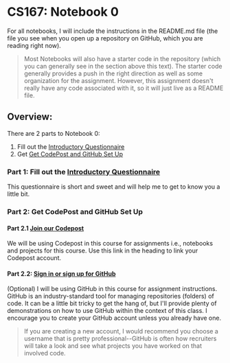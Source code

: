 # CS167: Notebook 0
For all notebooks, I will include the instructions in the README.md file (the file you see when you open up a repository on GitHub, which you are reading right now). 

> Most Notebooks will also have a starter code in the repository (which you can generally see in the section above this text). The starter code generally provides a push in the right direction as well as some organization for the assignment. However, this assignment doesn't really have any code associated with it, so it will just live as a README file. 

## Overview:
There are 2 parts to Notebook 0: 
1. Fill out the [Introductory Questionnaire](https://docs.google.com/forms/d/e/1FAIpQLScQ3f0B_l98zfv8YVmJheIt5Rkr4XF4cz1-BwZtjAhZnoruCQ/viewform)
2. Get [Get CodePost and GitHub Set Up](https://codepost.io/signup/join?code=Y1CXT0NXF8)
   

### Part 1: Fill out the [Introductory Questionnaire](https://tinyurl.com/3t2ustza)
This questionnaire is short and sweet and will help me to get to know you a little bit.
### Part 2: Get CodePost and GitHub Set Up
#### Part 2.1 [Join our Codepost](https://codepost.io/signup/join?code=1CA3HRUJH4)
We will be using Codepost in this course for assignments i.e., notebooks and projects for this course. Use this link in the heading to link your Codepost account. 
#### Part 2.2: [Sign in or sign up for GitHub](https://github.com/)
(Optional) I will be using GitHub in this course for assignment instructions. GitHub is an industry-standard tool for managing repositories (folders) of code. It can be a little bit tricky to get the hang of, but I'll provide plenty of demonstrations on how to use GitHub within the context of this class. I encourage you to create your GitHub account unless you already have one.

> If you are creating a new account, I would recommend you choose a username that is pretty professional--GitHub is often how recruiters will take a look and see what projects you have worked on that involved code. <!--I also usually recommend that your username be gender-neutral as there has been some interesting research on how code generated by gendered usernames is treated differently than code generated by gender-neutral usernames--but this is a good example of 'do as I say, not as I do' as mine is pretty strongly gendered.-->
